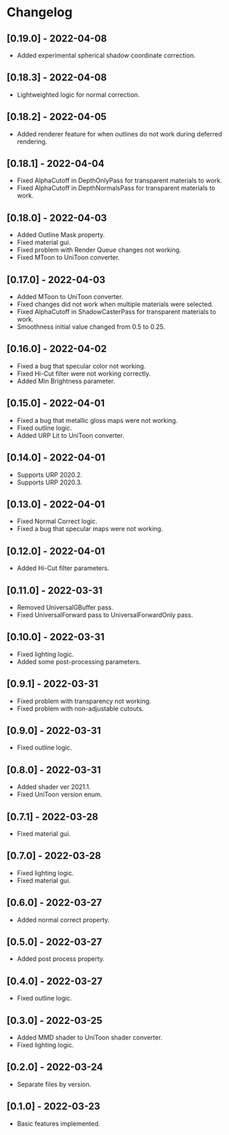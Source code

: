 # Changelog

## [0.19.0] - 2022-04-08
- Added experimental spherical shadow coordinate correction.

## [0.18.3] - 2022-04-08
- Lightweighted logic for normal correction.

## [0.18.2] - 2022-04-05
- Added renderer feature for when outlines do not work during deferred rendering.

## [0.18.1] - 2022-04-04
- Fixed AlphaCutoff in DepthOnlyPass for transparent materials to work.
- Fixed AlphaCutoff in DepthNormalsPass for transparent materials to work.

## [0.18.0] - 2022-04-03
- Added Outline Mask property.
- Fixed material gui.
- Fixed problem with Render Queue changes not working.
- Fixed MToon to UniToon converter.

## [0.17.0] - 2022-04-03
- Added MToon to UniToon converter.
- Fixed changes did not work when multiple materials were selected.
- Fixed AlphaCutoff in ShadowCasterPass for transparent materials to work.
- Smoothness initial value changed from 0.5 to 0.25.

## [0.16.0] - 2022-04-02
- Fixed a bug that specular color not working.
- Fixed Hi-Cut filter were not working correctly.
- Added Min Brightness parameter.

## [0.15.0] - 2022-04-01
- Fixed a bug that metallic gloss maps were not working.
- Fixed outline logic.
- Added URP Lit to UniToon converter.

## [0.14.0] - 2022-04-01
- Supports URP 2020.2.
- Supports URP 2020.3.

## [0.13.0] - 2022-04-01
- Fixed Normal Correct logic.
- Fixed a bug that specular maps were not working.

## [0.12.0] - 2022-04-01
- Added Hi-Cut filter parameters.

## [0.11.0] - 2022-03-31
- Removed UniversalGBuffer pass.
- Fixed UniversalForward pass to UniversalForwardOnly pass.

## [0.10.0] - 2022-03-31
- Fixed lighting logic.
- Added some post-processing parameters.

## [0.9.1] - 2022-03-31
- Fixed problem with transparency not working.
- Fixed problem with non-adjustable cutouts.

## [0.9.0] - 2022-03-31
- Fixed outline logic.

## [0.8.0] - 2022-03-31
- Added shader ver 2021.1.
- Fixed UniToon version enum.

## [0.7.1] - 2022-03-28
- Fixed material gui.

## [0.7.0] - 2022-03-28
- Fixed lighting logic.
- Fixed material gui.

## [0.6.0] - 2022-03-27
- Added normal correct property.

## [0.5.0] - 2022-03-27
- Added post process property.

## [0.4.0] - 2022-03-27
- Fixed outline logic.

## [0.3.0] - 2022-03-25
- Added MMD shader to UniToon shader converter.
- Fixed lighting logic.

## [0.2.0] - 2022-03-24
- Separate files by version.

## [0.1.0] - 2022-03-23
- Basic features implemented.